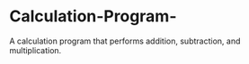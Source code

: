 # Calculation-Program-
A calculation program that performs addition, subtraction, and multiplication. 
